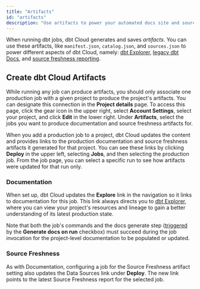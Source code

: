 ```yaml
---
title: "Artifacts"
id: "artifacts"
description: "Use artifacts to power your automated docs site and source freshness data." 
---
```


When running dbt jobs, dbt Cloud generates and saves *artifacts*. You can use these artifacts, like `manifest.json`, `catalog.json`, and `sources.json` to power different aspects of dbt Cloud, namely: [dbt Explorer](/docs/collaborate/explore-projects), [legacy dbt Docs](/docs/collaborate/legacy-dbt-docs), and [source freshness reporting](/docs/build/sources#snapshotting-source-data-freshness).

## Create dbt Cloud Artifacts

While running any job can produce artifacts, you should only associate one production job with a given project to produce the project's artifacts. You can designate this connection in the **Project details** page. To access this page, click the gear icon in the upper right, select **Account Settings**, select your project, and click **Edit** in the lower right. Under **Artifacts**, select the jobs you want to produce documentation and source freshness artifacts for.



<Lightbox src="/img/docs/dbt-cloud/using-dbt-cloud/edit-job-generate-artifacts.png" title="Editing the job to generate artifacts"/>

When you add a production job to a project, dbt Cloud updates the content and provides links to the production documentation and source freshness artifacts it generated for that project. You can see these links by clicking **Deploy** in the upper left, selecting **Jobs**, and then selecting the production job. From the job page, you can select a specific run to see how artifacts were updated for that run only.

### Documentation

When set up, dbt Cloud updates the **Explore** link in the navigation so it links to documentation for this job. This link always directs you to [dbt Explorer](/docs/collaborate/explore-projects), where you can view your project's resources and lineage to gain a better understanding of its latest production state.

Note that both the job's commands and the docs generate step ([triggered](/docs/collaborate/set-up-doc-job) by the **Generate docs on run** checkbox) must succeed during the job invocation for the project-level documentation to be populated or updated.

### Source Freshness

As with Documentation, configuring a job for the Source Freshness artifact setting also updates the Data Sources link under **Deploy**. The new link points to the latest Source Freshness report for the selected job.

<Lightbox src="/img/docs/dbt-cloud/using-dbt-cloud/data-sources.png" title="A link to the latest source freshness snapshot for the selected job"/>
